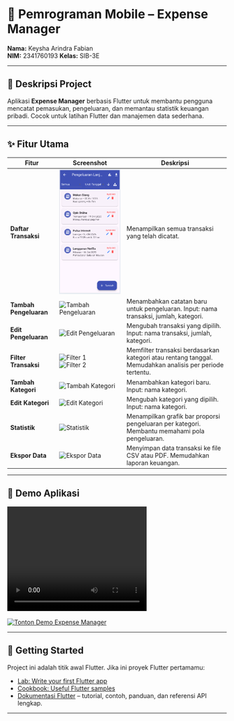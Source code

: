 # 📱 Pemrograman Mobile – Expense Manager

**Nama:** Keysha Arindra Fabian  
**NIM:** 2341760193 
**Kelas:** SIB-3E 

---

## 📖 Deskripsi Project

Aplikasi **Expense Manager** berbasis Flutter untuk membantu pengguna mencatat pemasukan, pengeluaran, dan memantau statistik keuangan pribadi. Cocok untuk latihan Flutter dan manajemen data sederhana.  

---

## ✨ Fitur Utama

| Fitur | Screenshot | Deskripsi |
|-------|------------|-----------|
| **Daftar Transaksi** | ![Daftar Transaksi](https://github.com/room1357/individual-project-3e-Keydrf/blob/main/vid/img1.png) | Menampilkan semua transaksi yang telah dicatat. |
| **Tambah Pengeluaran** | ![Tambah Pengeluaran](vid/img2.jpg) | Menambahkan catatan baru untuk pengeluaran. Input: nama transaksi, jumlah, kategori. |
| **Edit Pengeluaran** | ![Edit Pengeluaran](vid/img2.jpg) | Mengubah transaksi yang dipilih. Input: nama transaksi, jumlah, kategori. |
| **Filter Transaksi** | ![Filter 1](vid/img8.jpg)<br>![Filter 2](vid/img9.jpg) | Memfilter transaksi berdasarkan kategori atau rentang tanggal. Memudahkan analisis per periode tertentu. |
| **Tambah Kategori** | ![Tambah Kategori](vid/img4.jpg) | Menambahkan kategori baru. Input: nama kategori. |
| **Edit Kategori** | ![Edit Kategori](vid/img5.jpg) | Mengubah kategori yang dipilih. Input: nama kategori. |
| **Statistik** | ![Statistik](vid/img6.jpg) | Menampilkan grafik bar proporsi pengeluaran per kategori. Membantu memahami pola pengeluaran. |
| **Ekspor Data** | ![Ekspor Data](vid/img7.jpg) | Menyimpan data transaksi ke file CSV atau PDF. Memudahkan laporan keuangan. |



---

## 🎥 Demo Aplikasi

<video width="320" height="240" controls>
    <source src="vid/demoflutter.mp4" type="video/mp4">
</video>  

[![Tonton Demo Expense Manager](https://img.youtube.com/vi/EeIY-mRSqqA/0.jpg)](https://youtu.be/EeIY-mRSqqA)

---

## 🚀 Getting Started

Project ini adalah titik awal Flutter. Jika ini proyek Flutter pertamamu:  

- [Lab: Write your first Flutter app](https://docs.flutter.dev/get-started/codelab)  
- [Cookbook: Useful Flutter samples](https://docs.flutter.dev/cookbook)  
- [Dokumentasi Flutter](https://docs.flutter.dev/) – tutorial, contoh, panduan, dan referensi API lengkap.  

---

